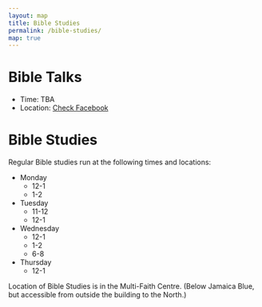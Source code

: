 ```yaml
---
layout: map
title: Bible Studies
permalink: /bible-studies/
map: true
---
```


# Bible Talks
- Time: TBA
- Location: [Check Facebook](https://www.facebook.com/groups/cbmcampbelltown/)

# Bible Studies
Regular Bible studies run at the following times and locations:

- Monday
    - 12-1
    - 1-2
- Tuesday
    - 11-12
    - 12-1
- Wednesday
    - 12-1
    - 1-2
    - 6-8
- Thursday
    - 12-1

Location of Bible Studies is in the Multi-Faith Centre.
(Below Jamaica Blue, but accessible from outside the building to the North.)
